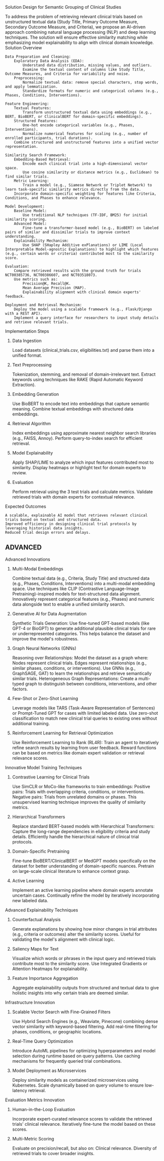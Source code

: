 Solution Design for Semantic Grouping of Clinical Studies

To address the problem of retrieving relevant clinical trials based on unstructured textual data (Study Title, Primary Outcome Measure, Secondary Outcome Measure, and Criteria), we propose an AI-driven approach combining natural language processing (NLP) and deep learning techniques. The solution will ensure effective similarity matching while emphasizing model explainability to align with clinical domain knowledge.
Solution Overview

    Data Preparation and Cleaning:
        Exploratory Data Analysis (EDA):
            Understand data distribution, missing values, and outliers.
            Examine the textual content of columns like Study Title, Outcome Measures, and Criteria for variability and noise.
        Preprocessing:
            Normalize textual data: remove special characters, stop words, and apply lemmatization.
            Standardize formats for numeric and categorical columns (e.g., Phases, Conditions, Interventions).

    Feature Engineering:
        Textual Features:
            Transform unstructured textual data using embeddings (e.g., BERT, BioBERT, or ClinicalBERT for domain-specific embeddings).
        Structured Features:
            One-hot encode categorical variables (e.g., Phases, Interventions).
            Normalize numerical features for scaling (e.g., number of enrolled participants, trial durations).
        Combine structured and unstructured features into a unified vector representation.

    Similarity Search Framework:
        Embedding-Based Retrieval:
            Encode each clinical trial into a high-dimensional vector space.
            Use cosine similarity or distance metrics (e.g., Euclidean) to find similar trials.
        Metric Learning:
            Train a model (e.g., Siamese Network or Triplet Network) to learn task-specific similarity metrics directly from the data.
        Incorporate domain-specific weighting for features like Criteria, Conditions, and Phases to enhance relevance.

    Model Development:
        Baseline Model:
            Use traditional NLP techniques (TF-IDF, BM25) for initial similarity scoring.
        Advanced Model:
            Fine-tune a transformer-based model (e.g., BioBERT) on labeled pairs of similar and dissimilar trials to improve context understanding.
        Explainability Mechanism:
            Use SHAP (SHapley Additive exPlanations) or LIME (Local Interpretable Model-agnostic Explanations) to highlight which features (e.g., certain words or criteria) contributed most to the similarity score.

    Evaluation:
        Compare retrieved results with the ground truth for trials NCT00385736, NCT00386607, and NCT03518073.
        Use metrics such as:
            Precision@K, Recall@K.
            Mean Average Precision (MAP).
            Explainability alignment with clinical domain experts' feedback.

    Deployment and Retrieval Mechanism:
        Deploy the model using a scalable framework (e.g., Flask/Django with a REST API).
        Implement a query interface for researchers to input study details and retrieve relevant trials.

Implementation Steps
1. Data Ingestion

    Load datasets (clinical_trials.csv, eligibilities.txt) and parse them into a unified format.

2. Text Preprocessing

    Tokenization, stemming, and removal of domain-irrelevant text.
    Extract keywords using techniques like RAKE (Rapid Automatic Keyword Extraction).

3. Embedding Generation

    Use BioBERT to encode text into embeddings that capture semantic meaning.
    Combine textual embeddings with structured data embeddings.

4. Retrieval Algorithm

    Index embeddings using approximate nearest neighbor search libraries (e.g., FAISS, Annoy).
    Perform query-to-index search for efficient retrieval.

5. Model Explainability

    Apply SHAP/LIME to analyze which input features contributed most to similarity.
    Display heatmaps or highlight text for domain experts to review.

6. Evaluation

    Perform retrieval using the 3 test trials and calculate metrics.
    Validate retrieved trials with domain experts for contextual relevance.

Expected Outcomes

    A scalable, explainable AI model that retrieves relevant clinical trials based on textual and structured data.
    Improved efficiency in designing clinical trial protocols by leveraging historical data insights.
    Reduced trial design errors and delays.

## ADVANCED


Advanced Innovations
1. Multi-Modal Embeddings

    Combine textual data (e.g., Criteria, Study Title) and structured data (e.g., Phases, Conditions, Interventions) into a multi-modal embedding space.
    Use techniques like CLIP (Contrastive Language-Image Pretraining)-inspired models for text-structured data alignment.
    Innovatively represent categorical features (e.g., Phases) and numeric data alongside text to enable a unified similarity search.

2. Generative AI for Data Augmentation

    Synthetic Trials Generation: Use fine-tuned GPT-based models (like GPT-4 or BioGPT) to generate additional plausible clinical trials for rare or underrepresented categories.
    This helps balance the dataset and improve the model's robustness.

3. Graph Neural Networks (GNNs)

    Reasoning over Relationships: Model the dataset as a graph where:
        Nodes represent clinical trials.
        Edges represent relationships (e.g., similar phases, conditions, or interventions).
    Use GNNs (e.g., GraphSAGE, GAT) to learn the relationships and retrieve semantically similar trials.
    Heterogeneous Graph Representations: Create a multi-typed graph to distinguish between conditions, interventions, and other factors.

4. Few-Shot or Zero-Shot Learning

    Leverage models like TARS (Task-Aware Representation of Sentences) or Prompt-Tuned GPT for cases with limited labeled data.
    Use zero-shot classification to match new clinical trial queries to existing ones without additional training.

5. Reinforcement Learning for Retrieval Optimization

    Use Reinforcement Learning to Rank (RL4R):
        Train an agent to iteratively refine search results by learning from user feedback.
        Reward functions can be based on metrics like domain expert validation or retrieval relevance scores.

Innovative Model Training Techniques
1. Contrastive Learning for Clinical Trials

    Use SimCLR or MoCo-like frameworks to train embeddings:
        Positive pairs: Trials with overlapping criteria, conditions, or interventions.
        Negative pairs: Trials from unrelated domains or phases.
    This unsupervised learning technique improves the quality of similarity metrics.

2. Hierarchical Transformers

    Replace standard BERT-based models with Hierarchical Transformers:
        Capture the long-range dependencies in eligibility criteria and study details.
        Efficiently handle the hierarchical nature of clinical trial protocols.

3. Domain-Specific Pretraining

    Fine-tune BioBERT/ClinicalBERT or MedGPT models specifically on the dataset for better understanding of domain-specific nuances.
    Pretrain on large-scale clinical literature to enhance context grasp.

4. Active Learning

    Implement an active learning pipeline where domain experts annotate uncertain cases.
    Continually refine the model by iteratively incorporating new labeled data.

Advanced Explainability Techniques
1. Counterfactual Analysis

    Generate explanations by showing how minor changes in trial attributes (e.g., criteria or outcomes) alter the similarity scores.
    Useful for validating the model's alignment with clinical logic.

2. Saliency Maps for Text

    Visualize which words or phrases in the input query and retrieved trials contribute most to the similarity score.
    Use Integrated Gradients or Attention Heatmaps for explainability.

3. Feature Importance Aggregation

    Aggregate explainability outputs from structured and textual data to give holistic insights into why certain trials are deemed similar.

Infrastructure Innovation
1. Scalable Vector Search with Fine-Grained Filters

    Use Hybrid Search Engines (e.g., Weaviate, Pinecone) combining dense vector similarity with keyword-based filtering.
    Add real-time filtering for phases, conditions, or geographic locations.

2. Real-Time Query Optimization

    Introduce AutoML pipelines for optimizing hyperparameters and model selection during runtime based on query patterns.
    Use caching mechanisms for frequently queried trial combinations.

3. Model Deployment as Microservices

    Deploy similarity models as containerized microservices using Kubernetes.
    Scale dynamically based on query volume to ensure low-latency retrieval.

Evaluation Metrics Innovation
1. Human-in-the-Loop Evaluation

    Incorporate expert-curated relevance scores to validate the retrieved trials' clinical relevance.
    Iteratively fine-tune the model based on these scores.

2. Multi-Metric Scoring

    Evaluate on precision/recall, but also on:
        Clinical relevance.
        Diversity of retrieved trials to cover broader insights.
